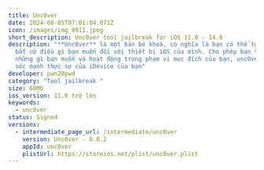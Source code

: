 ```yaml
---
title: Unc0ver
date: 2024-08-05T07:01:04.071Z
icon: /images/img_0911.jpeg
short_description: Unc0ver tool jailbreak for iOS 11.0 - 14.8
description: "**Unc0ver** là một bản bẻ khoá, có nghĩa là bạn có thể tự do làm
  bất cứ điều gì bạn muốn đối với thiết bị iOS của mình. Cho phép bạn thay đổi
  những gì bạn muốn và hoạt động trong phạm vi mục đích của bạn, unc0ver mở ra
  sức mạnh thực sự của iDevice của bạn"
developer: pwn20pwd
category: "Tool jailbreak "
size: 60Mb
ios_version: 11.0 trở lên
keywords:
  - unc0ver
status: Signed
versions:
  - intermediate_page_url: /intermediate/unc0ver
    version: Unc0ver - 8.0.2
    appId: unc0ver
    plistUrl: https://storeios.net/plist/unc0ver.plist
---
```

